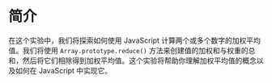 # 简介

在这个实验中，我们将探索如何使用 JavaScript 计算两个或多个数字的加权平均值。我们将使用 `Array.prototype.reduce()` 方法来创建值的加权和与权重的总和，然后将它们相除得到加权平均值。这个实验将帮助你理解加权平均值的概念以及如何在 JavaScript 中实现它。
